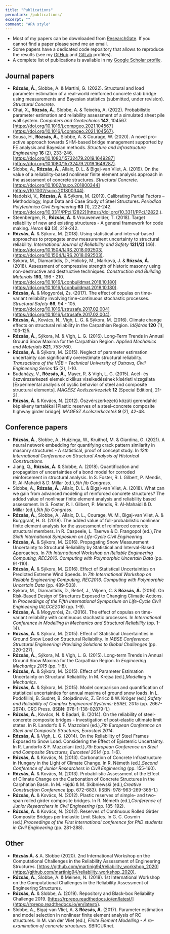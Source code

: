 ```yaml
---
title: "Publications"
permalink: /publications/
excerpt: ""
comment: "APA style"
---
```


* Most of my papers can be downloaded from [ResearchGate](https://www.researchgate.net/profile/Arpad-Rozsas). If you cannot find a paper please send me an email.
* Some papers have a dedicated code repository that allows to reproduce the results (see my [GitHub](https://github.com/rozsasarpi) and [GitLab](https://gitlab.com/rozsasarpi) profiles).
* A complete list of publications is available in my [Google Scholar profile](https://scholar.google.com/citations?user=C_OtZaUAAAAJ&hl=en).

## Journal papers

* **Rózsás, Á.**, Slobbe, A. & Martini, G. (2022). Structural and load parameter estimation of a real-world reinforced concrete slab bridge using measurements and Bayesian statistics (submitted, under revision). *Structural Concrete*. 
* Chai, X., **Rózsás, Á.**, Slobbe, A. & Teixeira, A. (2022). Probabilistic parameter estimation and reliability assessment of a simulated sheet pile wall system. *Computers and Geotechnics* **142**, 104567. [https://doi.org/10.1016/j.compgeo.2021.104567](https://doi.org/10.1016/j.compgeo.2021.104567).
* Sousa, H., **Rózsás, Á.**, Slobbe, A. & Courage, W. (2020). A novel pro-active approach towards SHM-based bridge management supported by FE analysis and Bayesian methods. *Structure and Infrastructure Engineering* **16** (2), 233-246. [https://doi.org/10.1080/15732479.2019.1649287](https://doi.org/10.1080/15732479.2019.1649287). 
* Slobbe, A., **Rózsás, Á.**, Allaix, D. L. & Bigaj-van Vliet, A. (2019). On the value of a reliability-based nonlinear finite element analysis approach in the assessment of concrete structures. *Structural Concrete*. [https://doi.org/10.1002/suco.201800344](https://10.1002/suco.201800344).
* Nadolski, V., **Rózsás, Á.** & Sýkora, M. (2019). Calibrating Partial Factors – Methodology, Input Data and Case Study of Steel Structures. *Periodica Polytechnica Civil Engineering* **63** (1), 222-242. [https://doi.org/10.3311/PPci.12822](https://doi.org/10.3311/PPci.12822.). 
* Steenbergen, R., **Rózsás, Á.** & Vrouwenvelder, T. (2018). Target reliability of new and existing structures - A general framework for code making. *Heron* **63** (3), 219-242. 
* **Rózsás, Á.** & Sýkora, M. (2018). Using statistical and interval-based approaches to propagate snow measurement uncertainty to structural reliability. *International Journal of Reliability and Safety* **12(1/2)** (46). [https://doi.org/10.1504/IJRS.2018.092503](https://doi.org/10.1504/IJRS.2018.092503). 
* Sýkora, M., Diamantidis, D., Holický, M., Marková, J. & **Rózsás, Á.** (2018). Assessment of compressive strength of historic masonry using non-destructive and destructive techniques. *Construction and Building Materials* **193**, 196 - 210. [https://doi.org/10.1016/j.conbuildmat.2018.10.180](https://doi.org/10.1016/j.conbuildmat.2018.10.180).
* **Rózsás, Á.** & Mogyorósi, Zs. (2017). The effect of copulas on time-variant reliability involving time-continuous stochastic processes. *Structural Safety* **66**, 94 - 105. [https://doi.org/10.1016/j.strusafe.2017.02.004](https://doi.org/10.1016/j.strusafe.2017.02.004). 
* **Rózsás, Á.**, Kovács, N., Vigh, L. G. & Sýkora, M. (2016). Climate change effects on structural reliability in the Carpathian Region. *Időjárás* **120** (1), 103-125. 
* **Rózsás, Á.**, Sýkora, M. & Vigh, L. G. (2016). Long-Term Trends in Annual Ground Snow Maxima for the Carpathian Region. *Applied Mechanics and Materials* **821**, 753-760. 
* **Rózsás, Á.** & Sýkora, M. (2015). Neglect of parameter estimation uncertainty can significantly overestimate structural reliability. *Transactions of the VŠB – Technical University of Ostrava, Civil Engineering Series* **15** (2), 1-10. 
* Budaházy, V., **Rózsás, Á.**, Mayer, R. & Vigh, L. G. (2015). Acél- és öszvérszerkezeti elemek ciklikus viselkedésének kísérleti vizsgálata [Experimental analysis of cyclic behavior of steel and composite structural elements]. *MAGÉSZ Acélszerkezetek* **12** (Special Edition), 21-31. 
* **Rózsás, Á.** & Kovács, N. (2012). Öszvérszerkezetű közúti gerendahíd képlékeny tartalékai [Plastic reserves of a steel-concrete composite highway girder bridge]. *MAGÉSZ Acélszerkezetek* **9** (2), 42-48. 
 

## Conference papers


* **Rózsás, Á.**, Slobbe, A., Huizinga, W., Kruithof, M. & Giardina, G.  (2021). A neural network embedding for quantifying crack pattern similarity in masonry structures - A statistical, proof of concept study. In *12th International Conference on Structural Analysis of Historical Constructions*.
* Jiang, Q., **Rózsás, Á.** & Slobbe, A.  (2018). Quantification and propagation of uncertainties of a bond model for corroded reinforcement in structural analysis. In S. Foster, R. I. Gilbert, P. Mendis, R. Al-Mahaidi & D. Millar (ed.),*5th fib Congress*.
* Slobbe, A., **Rózsás, Á.**, Allaix, D. L. & Bigaj-van Vliet, A.  (2018). What can we gain from advanced modeling of reinforced concrete structures? The added value of nonlinear finite element analysis and reliability based assessment. In S. Foster, R. I. Gilbert, P. Mendis, R. Al-Mahaidi & D. Millar (ed.),*5th fib Congress*.
* **Rózsás, Á.**, Slobbe, A., Allaix, D. L., Courage, W. M., Bigaj-van Vliet, A. & Burggraaf, H. G.  (2018). The added value of full-probabilistic nonlinear finite element analysis for the assessment of reinforced concrete structural members. In R. Caspeele, L. Taerwe & D. Frangopol (ed.),*The Sixth International Symposium on Life-Cycle Civil Engineering*.
* **Rózsás, Á.** & Sýkora, M.  (2016). Propagating Snow Measurement Uncertainty to Structural Reliability by Statistical and Interval-Based Approaches. In *7th International Workshop on Reliable Engineering Computing, REC2016. Computing with Polymorphic Uncertain Data* (pp. 91-110). 
* **Rózsás, Á.** & Sýkora, M.  (2016). Effect of Statistical Uncertainties on Predicted Extreme Wind Speeds. In *7th International Workshop on Reliable Engineering Computing, REC2016. Computing with Polymorphic Uncertain Data* (pp. 489-503).
* Sýkora, M., Diamantidis, D., Retief, J., Viljoen, C. & **Rózsás, Á.**  (2016). On Risk-Based Design of Structures Exposed to Changing Climatic Actions. In *Proceedings of the Fifth International Symposium on Life-Cycle Civil Engineering IALCCE2016* (pp. 1-9).
* **Rózsás, Á.** & Mogyorósi, Zs.  (2016). The effect of copulas on time-variant reliability with continuous stochastic processes. In *International Conference in Modelling in Mechanics and Structural Reliability* (pp. 1-14).
* **Rózsás, Á.** & Sýkora, M.  (2015). Effect of Statistical Uncertainties in Ground Snow Load on Structural Reliability. In *IABSE Conference: Structural Engineering: Providing Solutions to Global Challenges* (pp. 220-227).
* **Rózsás, Á.**, Sýkora, M. & Vigh, L. G.  (2015). Long-term Trends in Annual Ground Snow Maxima for the Carpathian Region. In *Engineering Mechanics 2015* (pp. 1-8).
* **Rózsás, Á.** & Sýkora, M.  (2015). Effect of Parameter Estimation Uncertainty on Structural Reliability. In M. Krejsa (ed.),*Modelling in Mechanics*. 
* **Rózsás, Á.** & Sýkora, M.  (2015). Model comparison and quantification of statistical uncertainties for annual maxima of ground snow loads. In L. Podofillini, B. Sudret, B. Stojadinovic, Z. Enrico & W. Kröger (ed.),*Safety and Reliability of Complex Engineered Systems: ESREL 2015* (pp. 2667-2674). CRC Press.  (ISBN: 978-1-138-02879-1.) 
* **Rózsás, Á.**, Kovács, N. & Badari, B.  (2014). On the reliability of steel-concrete composite bridges - Investigation of post-elastic ultimate limit states. In R. Landorfo & F. Mazzolani (ed.),*7th European Conference on Steel and Composite Structures, Eurosteel 2014*. 
* **Rózsás, Á.** & Vigh, L. G.  (2014). On the Reliability of Steel Frames Exposed to Snow Load. Considering the Effect of Epistemic Uncertainty. In R. Landorfo & F. Mazzolani (ed.),*7th European Conference on Steel and Composite Structures, Eurosteel 2014* (pp. 1-6).
* **Rózsás, Á.** & Kovács, N.  (2013). Carbonation of Concrete Infrastructure in Hungary in the Light of Climate Change. In R. Németh (ed.),*Second Conference of Junior Researchers in Civil Engineering* (pp. 155-160).
* **Rózsás, Á.** & Kovács, N.  (2013). Probabilistic Assessment of the Effect of Climate Change on the Carbonation of Concrete Structures in the Carphatian Basin. In M. Hajdú & M. Skibniewski (ed.),*Creative Construction Conference* (pp. 672-683).  (ISBN: 978-963-269-365-1.) 
* **Rózsás, Á.** & Kovács, N.  (2012). Plastic reserves of simple- and two-span rolled girder composite bridges. In R. Németh (ed.),*Conference of Junior Researchers in Civil Engineering* (pp. 185-192).
* **Rózsás, Á.** & Kovács, N.  (2012). Reserves of Continuous Rolled Girder Composite Bridges per Inelastic Limit States. In G. C. Cosmin (ed.),*Proceedings of the First international conference for PhD students in Civil Engineering* (pp. 281-288). 
 

## Other

* **Rózsás Á.** & A. Slobbe (2020). 2nd International Workshop on the Computational Challenges in the Reliability Assessment of Engineering Structures. [https://github.com/martinig94/reliability_workshop_2020](https://github.com/martinig94/reliability_workshop_2020). 
* **Rózsás, Á.**, Slobbe, A. & Meinen, N. (2018). 1st International Workshop on the Computational Challenges in the Reliability Assessment of Engineering Structures. 
* **Rózsás, Á.** & Slobbe, A. (2019). Repository and Black-box Reliability Challenge 2019. [https://rprepo.readthedocs.io/en/latest/](https://rprepo.readthedocs.io/en/latest/).
* Slobbe, A., Bigaj-van Vliet, A. & **Rózsás, Á.** (2017). Parameter estimation and model selection in nonlinear finite element analysis of RC structures. In M. van der Vliet (ed.), *Finite Element Modelling - A re-examination of concrete structures*. SBRCURnet. 